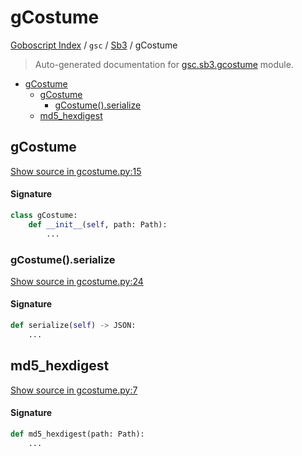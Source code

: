 # gCostume

[Goboscript Index](../../README.md#goboscript-index) /
`gsc` /
[Sb3](./index.md#sb3) /
gCostume

> Auto-generated documentation for [gsc.sb3.gcostume](../../../gsc/sb3/gcostume.py) module.

- [gCostume](#gcostume)
  - [gCostume](#gcostume-1)
    - [gCostume().serialize](#gcostume()serialize)
  - [md5_hexdigest](#md5_hexdigest)

## gCostume

[Show source in gcostume.py:15](../../../gsc/sb3/gcostume.py#L15)

#### Signature

```python
class gCostume:
    def __init__(self, path: Path):
        ...
```

### gCostume().serialize

[Show source in gcostume.py:24](../../../gsc/sb3/gcostume.py#L24)

#### Signature

```python
def serialize(self) -> JSON:
    ...
```



## md5_hexdigest

[Show source in gcostume.py:7](../../../gsc/sb3/gcostume.py#L7)

#### Signature

```python
def md5_hexdigest(path: Path):
    ...
```